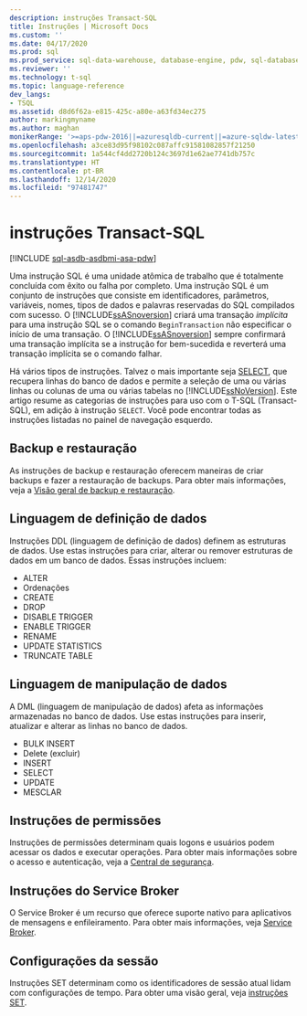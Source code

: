 ```yaml
---
description: instruções Transact-SQL
title: Instruções | Microsoft Docs
ms.custom: ''
ms.date: 04/17/2020
ms.prod: sql
ms.prod_service: sql-data-warehouse, database-engine, pdw, sql-database
ms.reviewer: ''
ms.technology: t-sql
ms.topic: language-reference
dev_langs:
- TSQL
ms.assetid: d8d6f62a-e815-425c-a80e-a63fd34ec275
author: markingmyname
ms.author: maghan
monikerRange: '>=aps-pdw-2016||=azuresqldb-current||=azure-sqldw-latest||>=sql-server-2016||>=sql-server-linux-2017||=azuresqldb-mi-current'
ms.openlocfilehash: a3ce83d95f98102c087affc91581082857f21250
ms.sourcegitcommit: 1a544cf4dd2720b124c3697d1e62ae7741db757c
ms.translationtype: HT
ms.contentlocale: pt-BR
ms.lasthandoff: 12/14/2020
ms.locfileid: "97481747"
---
```

# <a name="transact-sql-statements"></a>instruções Transact-SQL

[!INCLUDE [sql-asdb-asdbmi-asa-pdw](../../includes/applies-to-version/sql-asdb-asdbmi-asa-pdw.md)]

Uma instrução SQL é uma unidade atômica de trabalho que é totalmente concluída com êxito ou falha por completo. Uma instrução SQL é um conjunto de instruções que consiste em identificadores, parâmetros, variáveis, nomes, tipos de dados e palavras reservadas do SQL compilados com sucesso. O [!INCLUDE[ssASnoversion](../../includes/ssasnoversion-md.md)] criará uma transação *implícita* para uma instrução SQL se o comando `BeginTransaction` não especificar o início de uma transação. O [!INCLUDE[ssASnoversion](../../includes/ssasnoversion-md.md)] sempre confirmará uma transação implícita se a instrução for bem-sucedida e reverterá uma transação implícita se o comando falhar.  

Há vários tipos de instruções. Talvez o mais importante seja [SELECT](../queries/select-transact-sql.md), que recupera linhas do banco de dados e permite a seleção de uma ou várias linhas ou colunas de uma ou várias tabelas no [!INCLUDE[ssNoVersion](../../includes/ssnoversion-md.md)]. Este artigo resume as categorias de instruções para uso com o T-SQL (Transact-SQL), em adição à instrução `SELECT`. Você pode encontrar todas as instruções listadas no painel de navegação esquerdo.

## <a name="backup-and-restore"></a>Backup e restauração

As instruções de backup e restauração oferecem maneiras de criar backups e fazer a restauração de backups.  Para obter mais informações, veja a [Visão geral de backup e restauração](../../relational-databases/backup-restore/back-up-and-restore-of-sql-server-databases.md).

## <a name="data-definition-language"></a>Linguagem de definição de dados

Instruções DDL (linguagem de definição de dados) definem as estruturas de dados. Use estas instruções para criar, alterar ou remover estruturas de dados em um banco de dados. Essas instruções incluem:

- ALTER
- Ordenações
- CREATE
- DROP
- DISABLE TRIGGER
- ENABLE TRIGGER
- RENAME
- UPDATE STATISTICS
- TRUNCATE TABLE

## <a name="data-manipulation-language"></a>Linguagem de manipulação de dados

A DML (linguagem de manipulação de dados) afeta as informações armazenadas no banco de dados. Use estas instruções para inserir, atualizar e alterar as linhas no banco de dados.

- BULK INSERT
- Delete (excluir)
- INSERT
- SELECT
- UPDATE
- MESCLAR

## <a name="permissions-statements"></a>Instruções de permissões

Instruções de permissões determinam quais logons e usuários podem acessar os dados e executar operações. Para obter mais informações sobre o acesso e autenticação, veja a [Central de segurança](../../relational-databases/security/security-center-for-sql-server-database-engine-and-azure-sql-database.md).

## <a name="service-broker-statements"></a>Instruções do Service Broker

O Service Broker é um recurso que oferece suporte nativo para aplicativos de mensagens e enfileiramento. Para obter mais informações, veja [Service Broker](../../database-engine/configure-windows/sql-server-service-broker.md).

## <a name="session-settings"></a>Configurações da sessão

Instruções SET determinam como os identificadores de sessão atual lidam com configurações de tempo. Para obter uma visão geral, veja [instruções SET](set-statements-transact-sql.md).
